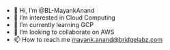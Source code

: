 - 👋 Hi, I’m @BL-MayankAnand
- 👀 I’m interested in Cloud Computing
- 🌱 I’m currently learning GCP
- 💞️ I’m looking to collaborate on AWS
- 📫 How to reach me mayank.anand@bridgelabz.com

<!---
BL-MayankAnand/BL-MayankAnand is a ✨ special ✨ repository because its `README.md` (this file) appears on your GitHub profile.
You can click the Preview link to take a look at your changes.
--->
